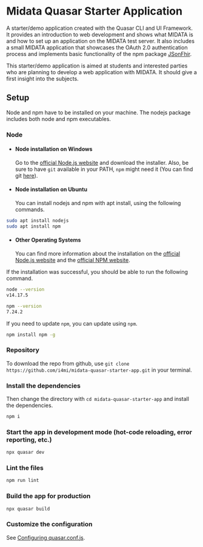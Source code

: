 # Midata Quasar Starter Application

A starter/demo application created with the Quasar CLI and UI Framework. It provides an introduction to web development and shows what MIDATA is and how to set up an application on the MIDATA test server. It also includes a small MIDATA application that showcases the OAuth 2.0 authentication process and implements basic functionality of the npm package [JSonFhir](https://www.npmjs.com/package/@i4mi/js-on-fhir).

This starter/demo application is aimed at students and interested parties who are planning to develop a web application with MIDATA. It should give a first insight into the subjects.

## Setup
Node and npm have to be installed on your machine. The nodejs package includes both node and npm executables.

### Node
- #### Node installation on Windows

  Go to the [official Node.js website](https://nodejs.org/) and download the installer.
Also, be sure to have `git` available in your PATH, `npm` might need it (You can find git [here](https://git-scm.com/)).

- #### Node installation on Ubuntu

  You can install nodejs and npm with apt install, using the following commands.

```bash
sudo apt install nodejs
sudo apt install npm
```

- #### Other Operating Systems
  You can find more information about the installation on the [official Node.js website](https://nodejs.org/) and the [official NPM website](https://npmjs.org/).

If the installation was successful, you should be able to run the following command.
```bash
node --version
v14.17.5

npm --version
7.24.2
```

If you need to update `npm`, you can update using `npm`.
```bash
npm install npm -g
```

### Repository
To download the repo from github, use `git clone https://github.com/i4mi/midata-quasar-starter-app.git` in your terminal. 

### Install the dependencies
Then change the directory with `cd midata-quasar-starter-app` and install the dependencies.
```bash
npm i
```

### Start the app in development mode (hot-code reloading, error reporting, etc.)
```bash
npx quasar dev
```

### Lint the files
```bash
npm run lint
```

### Build the app for production
```bash
npx quasar build
```

### Customize the configuration
See [Configuring quasar.conf.js](https://quasar.dev/quasar-cli/quasar-conf-js).
